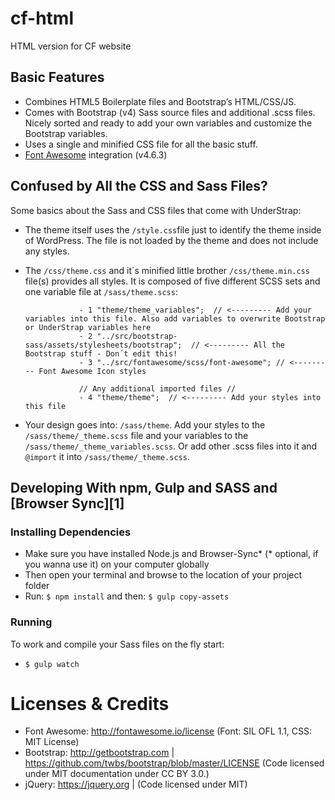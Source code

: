 # cf-html
HTML version for CF website

## Basic Features

- Combines HTML5 Boilerplate files and Bootstrap’s HTML/CSS/JS.
- Comes with Bootstrap (v4) Sass source files and additional .scss files. Nicely sorted and ready to add your own variables and customize the Bootstrap variables.
- Uses a single and minified CSS file for all the basic stuff.
- [Font Awesome](http://fortawesome.github.io/Font-Awesome/) integration (v4.6.3)

## Confused by All the CSS and Sass Files?

Some basics about the Sass and CSS files that come with UnderStrap:
- The theme itself uses the `/style.css`file just to identify the theme inside of WordPress. The file is not loaded by the theme and does not include any styles.
- The `/css/theme.css` and it´s minified little brother `/css/theme.min.css` file(s) provides all styles. It is composed of five different SCSS sets and one variable file at `/sass/theme.scss`:

                  - 1 "theme/theme_variables";  // <--------- Add your variables into this file. Also add variables to overwrite Bootstrap or UnderStrap variables here
                  - 2 "../src/bootstrap-sass/assets/stylesheets/bootstrap";  // <--------- All the Bootstrap stuff - Don´t edit this!
                  - 3 "../src/fontawesome/scss/font-awesome"; // <--------- Font Awesome Icon styles

                  // Any additional imported files //
                  - 4 "theme/theme";  // <--------- Add your styles into this file

- Your design goes into: `/sass/theme`. Add your styles to the `/sass/theme/_theme.scss` file and your variables to the `/sass/theme/_theme_variables.scss`. Or add other .scss files into it and `@import` it into `/sass/theme/_theme.scss`.

## Developing With npm, Gulp and SASS and [Browser Sync][1]

### Installing Dependencies
- Make sure you have installed Node.js and Browser-Sync* (* optional, if you wanna use it) on your computer globally
- Then open your terminal and browse to the location of your project folder
- Run: `$ npm install` and then: `$ gulp copy-assets`

### Running
To work and compile your Sass files on the fly start:

- `$ gulp watch`

Licenses & Credits
=
- Font Awesome: http://fontawesome.io/license (Font: SIL OFL 1.1, CSS: MIT License)
- Bootstrap: http://getbootstrap.com | https://github.com/twbs/bootstrap/blob/master/LICENSE (Code licensed under MIT documentation under CC BY 3.0.)
- jQuery: https://jquery.org | (Code licensed under MIT)
